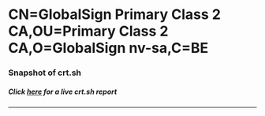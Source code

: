 # CN=GlobalSign Primary Class 2 CA,OU=Primary Class 2 CA,O=GlobalSign nv-sa,C=BE
### Snapshot of crt.sh
##### Click [here](https://crt.sh/?q=Serial_0400000000011E44A5E82A) for a live crt.sh report

---
